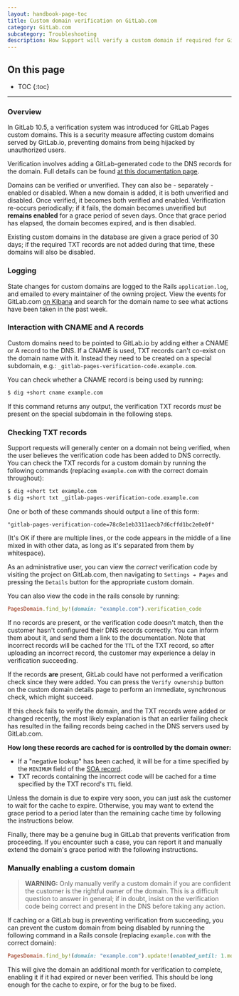 ```yaml
---
layout: handbook-page-toc
title: Custom domain verification on GitLab.com
category: GitLab.com
subcategory: Troubleshooting
description: How Support will verify a custom domain if required for GitLab.com.
---
```


## On this page

- TOC
{:toc}

- - -

### Overview

In GitLab 10.5, a verification system was introduced for GitLab Pages custom
domains. This is a security measure affecting custom domains served by
GitLab.io, preventing domains from being hijacked by unauthorized users.

Verification involves adding a GitLab-generated code to the DNS records for the
domain. Full details can be found [at this documentation page](https://docs.gitlab.com/ee/user/project/pages/custom_domains_ssl_tls_certification/index.html#dns-txt-record).

Domains can be verified or unverified. They can also be - separately - enabled or
disabled. When a new domain is added, it is both unverified and disabled. Once
verified, it becomes both verified and enabled. Verification re-occurs periodically;
if it fails, the domain becomes unverified but **remains enabled** for a grace period
of seven days. Once that grace period has elapsed, the domain becomes expired,
and is then disabled.

Existing custom domains in the database are given a grace period of 30 days; if
the required TXT records are not added during that time, these domains will also
be disabled.

### Logging

State changes for custom domains are logged to the Rails `application.log`,
and emailed to every maintainer of the owning project. View the events for
GitLab.com [on Kibana](https://log.gprd.gitlab.net/goto/10500a6d4eaa397a11701e2ddf10e883) and search for the domain name to see what actions
have been taken in the past week.

### Interaction with CNAME and A records

Custom domains need to be pointed to GitLab.io by adding either a CNAME or A
record to the DNS. If a CNAME is used, TXT records can't co-exist on the domain
name with it. Instead they need to be created on a special subdomain, e.g.:
`_gitlab-pages-verification-code.example.com`.

You can check whether a CNAME record is being used by running:

```sh
$ dig +short cname example.com
```

If this command returns any output, the verification TXT records _must_ be
present on the special subdomain in the following steps.

### Checking TXT records

Support requests will generally center on a domain not being verified, when the
user believes the verification code has been added to DNS correctly. You can
check the TXT records for a custom domain by running the following commands
(replacing `example.com` with the correct domain throughout):

```sh
$ dig +short txt example.com
$ dig +short txt _gitlab-pages-verification-code.example.com
```

One or both of these commands should output a line of this form:

```text
"gitlab-pages-verification-code=78c8e1eb3311aecb7d6cffd1bc2e0e0f"
```

(It's OK if there are multiple lines, or the code appears in the middle of
a line mixed in with other data, as long as it's separated from them by
whitespace).

As an administrative user, you can view the _correct_ verification code by
visiting the project on GitLab.com, then navigating to `Settings ➔ Pages` and
pressing the `Details` button for the appropriate custom domain.

You can also view the code in the rails console by running:

``` ruby
PagesDomain.find_by!(domain: "example.com").verification_code
```

If no records are present, or the verification code doesn't match, then the customer
hasn't configured their DNS records correctly. You can inform them about it, and
send them a link to the documentation. Note that incorrect records will be cached
for the `TTL` of the TXT record, so after uploading an incorrect record, the
customer may experience a delay in verification succeeding.

If the records **are** present, GitLab could have not performed a verification
check since they were added. You can press the `Verify ownership` button on the
custom domain details page to perform an immediate, synchronous check, which
might succeed.

If this check fails to verify the domain, and the TXT records were added or
changed recently, the most likely explanation is that an earlier failing check
has resulted in the failing records being cached in the DNS servers used by
GitLab.com.

**How long these records are cached for is controlled by the domain**
**owner:**

- If a "negative lookup" has been cached, it will be for a time specified by the
`MINIMUM` field of the [SOA record](https://en.wikipedia.org/wiki/SOA_record).
- TXT records containing the incorrect code will be cached for a time specified
by the TXT record's `TTL` field.

Unless the domain is due to expire very soon, you can just ask the customer to
wait for the cache to expire. Otherwise, you may want to extend the grace period
to a period later than the remaining cache time by following the instructions
below.

Finally, there may be a genuine bug in GitLab that prevents verification from
proceeding. If you encounter such a case, you can report it and manually extend
the domain's grace period with the following instructions.

### Manually enabling a custom domain

> **WARNING:** Only manually verify a custom domain if you are confident the
> customer is the rightful owner of the domain. This is a difficult question
> to answer in general; if in doubt, insist on the verification code being
> correct and present in the DNS before taking any action.

If caching or a GitLab bug is preventing verification from succeeding, you can
prevent the custom domain from being disabled by running the following command
in a Rails console (replacing `example.com` with the correct domain):

``` ruby
PagesDomain.find_by!(domain: "example.com").update!(enabled_until: 1.month.from_now)
```

This will give the domain an additional month for verification to complete,
enabling it if it had expired or never been verified. This should be long enough
for the cache to expire, or for the bug to be fixed.
